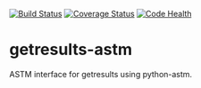 [![Build Status](https://travis-ci.org/botswana-harvard/getresults-astm.svg?branch=develop)](https://travis-ci.org/botswana-harvard/getresults-astm)
[![Coverage Status](https://coveralls.io/repos/botswana-harvard/getresults-astm/badge.svg)](https://coveralls.io/r/botswana-harvard/getresults-astm)
[![Code Health](https://landscape.io/github/botswana-harvard/getresults-astm/develop/landscape.svg?style=flat)](https://landscape.io/github/botswana-harvard/getresults-astm/develop)

# getresults-astm

ASTM interface for getresults using python-astm.

